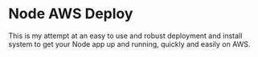 Node AWS Deploy
=====
This is my attempt at an easy to use and robust deployment and install system to get your Node app up and running, quickly and easily on AWS.

